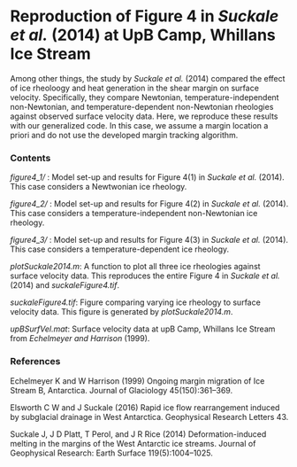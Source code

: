 # Reproduction of Figure 4 in *Suckale et al.* (2014) at UpB Camp, Whillans Ice Stream
Among other things, the study by *Suckale et al.* (2014) compared the effect of ice rheoloogy and heat generation in the shear margin on surface velocity. Specifically, they compare Newtonian, temperature-independent non-Newtonian, and temperature-dependent non-Newtonian rheologies against observed surface velocity data. Here, we reproduce these results with our generalized code. In this case, we assume a margin location a priori and do not use the developed margin tracking algorithm.

### Contents
*figure4_1/* : Model set-up and results for Figure 4(1) in *Suckale et al.* (2014). This case considers a Newtwonian ice rheology.

*figure4_2/* : Model set-up and results for Figure 4(2) in *Suckale et al.* (2014). This case considers a temperature-independent non-Newtonian ice rheology.

*figure4_3/* : Model set-up and results for Figure 4(3) in *Suckale et al.* (2014). This case considers a temperature-dependent ice rheology.

*plotSuckale2014.m*: A function to plot all three ice rheologies against surface velocity data. This reproduces the entire Figure 4 in *Suckale et al.* (2014) and *suckaleFigure4.tif*.

*suckaleFigure4.tif*: Figure comparing varying ice rheology to surface velocity data. This figure is generated by *plotSuckale2014.m*. 

*upBSurfVel.mat*: Surface velocity data at upB Camp, Whillans Ice Stream from *Echelmeyer and Harrison* (1999).

### References
Echelmeyer K and W Harrison (1999) Ongoing margin migration of Ice Stream B, Antarctica. Journal of Glaciology 45(150):361–369.

Elsworth C W and J Suckale (2016) Rapid ice flow rearrangement induced by subglacial drainage in West Antarctica. Geophysical Research Letters 43.

Suckale J, J D Platt, T Perol, and J R Rice (2014) Deformation-induced melting in the margins of the West Antarctic ice streams. Journal of Geophysical Research: Earth Surface 119(5):1004–1025.

